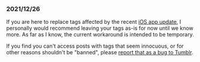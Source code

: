 ### 2021/12/26
If you are here to replace tags affected by the recent [iOS app update](https://wip.tumblr.com/post/671184848292118528/an-update-on-the-tumblr-ios-app), I personally would recommend leaving your tags as-is for now until we know more. As far as I know, the current workaround is intended to be temporary. 

If you find you can't access posts with tags that seem innocuous, or for other reasons shouldn't be "banned", please [report that as a bug to Tumblr](https://www.tumblr.com/support).